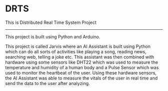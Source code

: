 # DRTS
This is Distributed Real Time System Project

----------------------------------------------------------------------------

This project is built using Python and Arduino.

This project is called Jarvis where an AI Assistant is built using Python which can do all sorts of activities like playing a song, reading news, searching web, telling a joke etc. This assistant was then combined with hardware using some sensors like DHT22 which was used to measure the temperature and humidity of a human body and a Pulse Sensor which was used to monitor the heartbeat of the user. Using these hardware sensors, the AI Assistant was able to measure the vitals of the user in real time and send the data to the user after analyzing.
